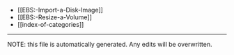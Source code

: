 * [[EBS:-Import-a-Disk-Image]]
* [[EBS:-Resize-a-Volume]]
* [[index-of-categories]]

*****
NOTE: this file is automatically generated. Any edits will be overwritten.
